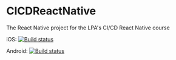 # CICDReactNative
The React Native project for the LPA's CI/CD React Native course

iOS: [![Build status](https://build.appcenter.ms/v0.1/apps/9c99379e-126b-495c-8b7b-3e5479b78fbf/branches/dev/badge)](https://appcenter.ms)

Android: [![Build status](https://build.appcenter.ms/v0.1/apps/0c10a4d5-be7c-4609-8a5d-eb52234f017c/branches/dev/badge)](https://appcenter.ms)
